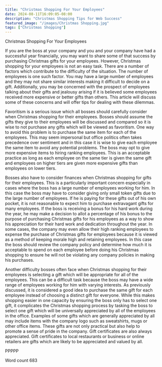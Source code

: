 ```yaml
---
title: "Christmas Shopping For Your Employees"
date: 2024-08-11T16:09:05-08:00
description: "Christmas Shopping Tips for Web Success"
featured_image: "/images/Christmas Shopping.jpg"
tags: ["Christmas Shopping"]
---
```


Christmas Shopping For Your Employees

If you are the boss at your company and you and your company have had a successful year financially, you may want to share some of that success by purchasing Christmas gifts for your employees. However, Christmas shopping for your employees is not an easy task. There are a number of factors which contribute to the difficulty of the situation. The number of employees is one such factor. You may have a large number of employees and they may not share similar interests making it difficult to decide on a gift. Additionally, you may be concerned with the prospect of employees talking about their gifts and jealousy arising if it is believed some employees received more expensive or better gifts than others. This article will discuss some of these concerns and will offer tips for dealing with these dilemmas. 

Favoritism is a serious issue which all bosses should carefully consider when Christmas shopping for their employees. Bosses should assume the gifts they give to their employees will be discussed and compared so it is wise to not purchase any gifts which will be viewed as favoritism. One way to avoid this problem is to purchase the same item for each of the employees. This may seem impersonal but office politics often takes precedence over sentiment and in this case it is wise to give each employee the same item to avoid any potential problems. The boss may opt to give more expensive items to hiring ranking employees. This is an acceptable practice as long as each employee on the same tier is given the same gift and employees on higher tiers are given more expensive gifts than employees on lower tiers. 

Bosses also have to consider finances when Christmas shopping for gifts for their employees. This is a particularly important concern especially in cases where the boss has a large number of employees working for him. In this case the boss may have to consider giving only small token gifts due to the large number of employees. If he is paying for these gifts out of his own pocket, it is not reasonable to expect him to purchase extravagant gifts for many employees. If the boss is receiving a bonus for his hard work during the year, he may make a decision to allot a percentage of his bonus to the purpose of purchasing Christmas gifts for his employees as a way to show his appreciation for their hard work and dedication throughout the year. In some cases, the company may even allow their high ranking employees to expense the purchase of Christmas gifts for employees because it is viewed as a method of keeping morale high and retaining employees. In this case the boss should review the company policy and determine how much it is acceptable to spend on each employee before doing his Christmas shopping to ensure he will not be violating any company policies in making his purchases.

Another difficulty bosses often face when Christmas shopping for their employees is selecting a gift which will be appropriate for all of the employees. This can be a difficult task because the boss may have a wide range of employees working for him with varying interests. As previously discussed, it is considered a good idea to purchase the same gift for each employee instead of choosing a distinct gift for everyone. While this makes shopping easier in one capacity by ensuring the boss only has to select one gift, it complicates the Christmas shopping process by tasking the boss to select one gift which will be universally appreciated by all of the employees in the office. Examples of some gifts which are generally appreciated by all may include items with the company logo such as sweatshirts, mugs or other office items. These gifts are not only practical but also help to promote a sense of pride in the company. Gift certificates are also always appreciated. Gift certificates to local restaurants or business or online retailers are gifts which are likely to be appreciated and valued by all. 

PPPPP

Word count 683

